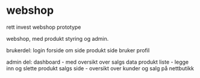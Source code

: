 # webshop
rett invest webshop prototype

webshop, med produkt styring og admin.


brukerdel:
login
forside
om side
produkt side
bruker profil

admin del:
dashboard - med oversikt over salgs data
produkt liste - legge inn og slette produkt
salgs side - oversikt over kunder og salg på nettbutikk
